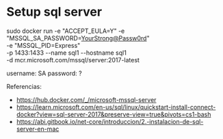 # Setup sql server

sudo docker run -e "ACCEPT_EULA=Y" -e "MSSQL_SA_PASSWORD=<YourStrong@Passw0rd>" \
    -e "MSSQL_PID=Express" \
    -p 1433:1433 --name sql1 --hostname sql1 \
    -d mcr.microsoft.com/mssql/server:2017-latest

username: SA
password: ?

Referencias:

- https://hub.docker.com/_/microsoft-mssql-server
- https://learn.microsoft.com/en-us/sql/linux/quickstart-install-connect-docker?view=sql-server-2017&preserve-view=true&pivots=cs1-bash
- https://abi.gitbook.io/net-core/introduccion/2.-instalacion-de-sql-server-en-mac